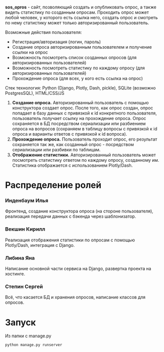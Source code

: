 
**sos_opros** - сайт, позволяющий создать и опубликовать опрос, а также видеть статистику по созданным опросам. Проходить опрос может любой человек, у которого есть ссылка него, создать опрос и смотреть по нему статистику может только авторизированный пользователь.

Возможные действия пользователя:
* Регистрация/авторизация (логин, пароль)
* Создание опроса авторизированным пользователем и получение ссылки на опрос
* Возможность посмотреть список созданных опросов (для авторизированных пользователей)
* Возможность посмотреть статистику по каждому опросу (для авторизированных пользователей)
* Прохождение опроса (для всех, у кого есть ссылка на опрос)

Стек технология: Python (Django, Plotly, Dash, pickle), SQLite (возможно PostgresSQL), HTML/CSS/JS 

1. **Создание опроса.** Авторизированный пользователь с помощью конструктора создает опрос. После того, как опрос создан, опрос попадает в базу данных с привязкой к id конкретного пользователя, пользователь получает ссылку на прохождение опроса. Опрос сохраняется в БД посредством сериализации или разбиением опроса на вопросов (сохраняем в таблицу вопросы с привязкой к id опроса и варианты ответов с привязкой к id вопроса).
2. **Прохождение опроса.** Пользователь проходит опрос, его результат сохраняется так же, как созданный опрос - посредством сериализации или разбивки по таблицам.
3. **Отображение статистики.** Авторизированный пользователь может посмотреть статистику ответом по каждому опросу, созданному им. Статистика отображается с использованием Plotly/Dash.

# Распределение ролей
### Инденбаум Илья
Фронтенд, создание конструктора опроса (на стороне пользователя), реализация передачи данных с бэкенда через шаблонизатор.
### Векшин Кирилл
Реализация отображения статистики по опросам с помощью Plotly/Dash, интеграция с Django.
### Либина Яна
Написание основной части сервиса на Django, развертка проекта на хостинге.
### Степин Сергей
Всё, что касается БД и хранения опросов, написание классов для опросов.

# Запуск
Из папки с manage.py
```bash
python manage.py runserver
```
